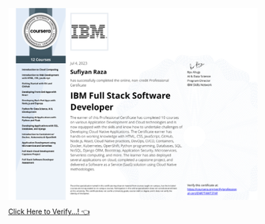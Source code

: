 <img align="center" src="IBM Full Stack Software Developer Professional Certificate.png" alt="IBM Full Stack Software Developer Professional Certificate">
  


[Click Here to Verify...! 👈](https://www.coursera.org/account/accomplishments/professional-cert/ENR7T4WT3T4F)